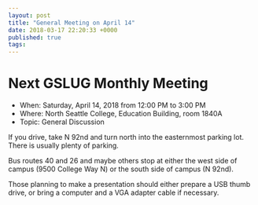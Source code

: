 ```yaml
---
layout: post
title: "General Meeting on April 14"
date: 2018-03-17 22:20:33 +0000
published: true
tags:
---
```

# Next GSLUG Monthly Meeting
* When: Saturday, April 14, 2018 from 12:00 PM to 3:00 PM
* Where: North Seattle College, Education Building, room 1840A
* Topic: General Discussion

If you drive, take N 92nd and turn north into the easternmost parking lot.  There is usually plenty of parking.

Bus routes 40 and 26 and maybe others stop at either the west side of campus (9500 College Way N) or the south side of campus (N 92nd).

Those planning to make a presentation should either prepare a USB thumb drive, or bring a computer and a VGA adapter cable if necessary.

